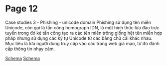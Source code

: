 # Page 12

Case studies 3 - Phishing - unicode domain
Phishing sử dụng tên miền Unicode, còn gọi là tấn công homograph IDN, là một hình thức lừa đảo trực tuyến trong đó
kẻ tấn công tạo ra các tên miền trông giống hệt tên miền hợp pháp nhưng sử dụng các ký tự Unicode từ các bảng chữ cái
khác nhau. Mục tiêu là lừa người dùng truy cập vào các trang web giả mạo, từ đó đánh cắp thông tin nhạy cảm.

[Schema](page_12_img_0.png)
[Schema](page_12_img_1.png)
